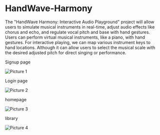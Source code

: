 # HandWave-Harmony
The "HandWave Harmony: Interactive Audio Playground" project will allow users to simulate musical instruments in real-time, adjust audio effects like chorus and echo, and regulate vocal pitch and base with hand gestures. Users can perform virtual musical instruments, like a piano, with hand gestures. For interactive playing, we can map various instrument keys to hand locations. Although it can allow users to select the musical scale with the desired adjusted pitch for direct singing or performance.

Signup page 

![Picture 1](https://github.com/usernameisarjun/HandWave-Harmony-/assets/143492860/31c0aaaa-1ffa-4a43-83ef-ec5abe65487c)

Login page

![Picture 2](https://github.com/usernameisarjun/HandWave-Harmony-/assets/143492860/a0fab85b-ac20-4ea7-b087-bdaabdd8b414)

homepage

![Picture 3](https://github.com/usernameisarjun/HandWave-Harmony-/assets/143492860/d8d1e716-048c-4779-bcf1-31b7ecc5ae36)

library

![Picture 4](https://github.com/usernameisarjun/HandWave-Harmony-/assets/143492860/8308882e-dfb1-439b-bb5a-965967d45b67)
